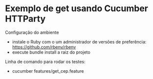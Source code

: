 # Exemplo de get usando Cucumber HTTParty


Configuração do ambiente

- instale o Ruby com o um administrador de versões de preferência: https://github.com/rbenv/rbenv  
- execute bundle install a raiz do projeto

Linha de comando para rodar os testes:

- cucumber features/get_cep.feature